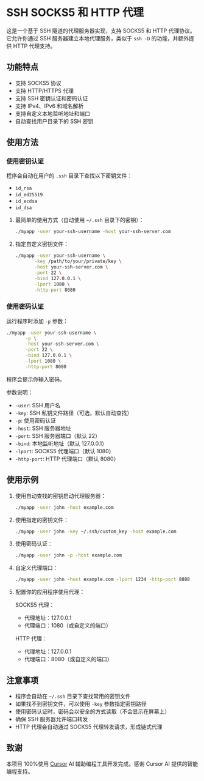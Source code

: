 # SSH SOCKS5 和 HTTP 代理

这是一个基于 SSH 隧道的代理服务器实现，支持 SOCKS5 和 HTTP 代理协议。它允许你通过 SSH 服务器建立本地代理服务，类似于 `ssh -D` 的功能，并额外提供 HTTP 代理支持。

## 功能特点

- 支持 SOCKS5 协议
- 支持 HTTP/HTTPS 代理
- 支持 SSH 密钥认证和密码认证
- 支持 IPv4、IPv6 和域名解析
- 支持自定义本地监听地址和端口
- 自动查找用户目录下的 SSH 密钥

## 使用方法

### 使用密钥认证

程序会自动在用户的 `.ssh` 目录下查找以下密钥文件：

- `id_rsa`
- `id_ed25519`
- `id_ecdsa`
- `id_dsa`

1. 最简单的使用方式（自动使用 `~/.ssh` 目录下的密钥）：

   ```bash
   ./myapp -user your-ssh-username -host your-ssh-server.com
   ```

2. 指定自定义密钥文件：
   ```bash
   ./myapp -user your-ssh-username \
          -key /path/to/your/private/key \
          -host your-ssh-server.com \
          -port 22 \
          -bind 127.0.0.1 \
          -lport 1080 \
          -http-port 8080
   ```

### 使用密码认证

运行程序时添加 `-p` 参数：

```bash
./myapp -user your-ssh-username \
       -p \
       -host your-ssh-server.com \
       -port 22 \
       -bind 127.0.0.1 \
       -lport 1080 \
       -http-port 8080
```

程序会提示你输入密码。

参数说明：

- `-user`: SSH 用户名
- `-key`: SSH 私钥文件路径（可选，默认自动查找）
- `-p`: 使用密码认证
- `-host`: SSH 服务器地址
- `-port`: SSH 服务器端口（默认 22）
- `-bind`: 本地监听地址（默认 127.0.0.1）
- `-lport`: SOCKS5 代理端口（默认 1080）
- `-http-port`: HTTP 代理端口（默认 8080）

## 使用示例

1. 使用自动查找的密钥启动代理服务器：

   ```bash
   ./myapp -user john -host example.com
   ```

2. 使用指定的密钥文件：

   ```bash
   ./myapp -user john -key ~/.ssh/custom_key -host example.com
   ```

3. 使用密码认证：

   ```bash
   ./myapp -user john -p -host example.com
   ```

4. 自定义代理端口：

   ```bash
   ./myapp -user john -host example.com -lport 1234 -http-port 8888
   ```

5. 配置你的应用程序使用代理：

   SOCKS5 代理：

   - 代理地址：127.0.0.1
   - 代理端口：1080（或自定义的端口）

   HTTP 代理：

   - 代理地址：127.0.0.1
   - 代理端口：8080（或自定义的端口）

## 注意事项

- 程序会自动在 `~/.ssh` 目录下查找常用的密钥文件
- 如果找不到密钥文件，可以使用 `-key` 参数指定密钥路径
- 使用密码认证时，密码会以安全的方式读取（不会显示在屏幕上）
- 确保 SSH 服务器允许端口转发
- HTTP 代理会自动通过 SOCKS5 代理转发请求，形成链式代理

## 致谢

本项目 100%使用 [Cursor](https://cursor.sh/) AI 辅助编程工具开发完成。感谢 Cursor AI 提供的智能编程支持。
